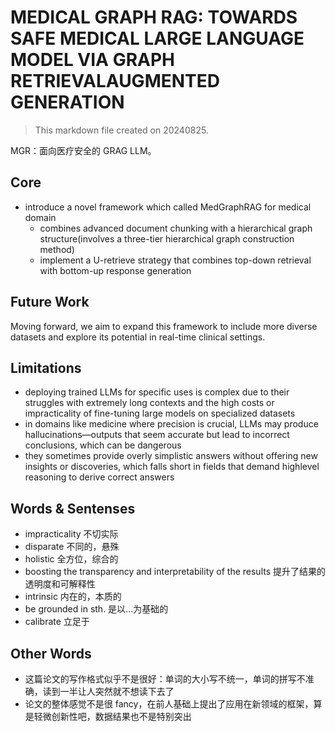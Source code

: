 # MEDICAL GRAPH RAG: TOWARDS SAFE MEDICAL LARGE LANGUAGE MODEL VIA GRAPH RETRIEVALAUGMENTED GENERATION

> This markdown file created on 20240825.

MGR：面向医疗安全的 GRAG LLM。

## Core

- introduce a novel framework which called MedGraphRAG for medical domain
  - combines advanced document chunking with a hierarchical graph structure(involves a three-tier hierarchical graph construction method)
  - implement a U-retrieve strategy that combines top-down retrieval with bottom-up response generation



## Future Work

Moving forward, we aim to expand this framework to include more diverse datasets and explore its potential in real-time clinical settings.



## Limitations

- deploying trained LLMs for specific uses is complex due to their struggles with extremely long contexts and the high costs or impracticality of fine-tuning large models on specialized datasets
- in domains like medicine where precision is crucial, LLMs may produce hallucinations—outputs that seem accurate but lead to incorrect conclusions, which can be dangerous
- they sometimes provide overly simplistic answers without offering new insights or discoveries, which falls short in fields that demand highlevel reasoning to derive correct answers



## Words & Sentenses

- impracticality 不切实际
- disparate 不同的，悬殊
- holistic 全方位，综合的
- boosting the transparency and interpretability of the results 提升了结果的透明度和可解释性
- intrinsic 内在的，本质的
- be grounded in sth. 是以...为基础的
- calibrate 立足于



## Other Words

- 这篇论文的写作格式似乎不是很好：单词的大小写不统一，单词的拼写不准确，读到一半让人突然就不想读下去了
- 论文的整体感觉不是很 fancy，在前人基础上提出了应用在新领域的框架，算是轻微创新性吧，数据结果也不是特别突出
